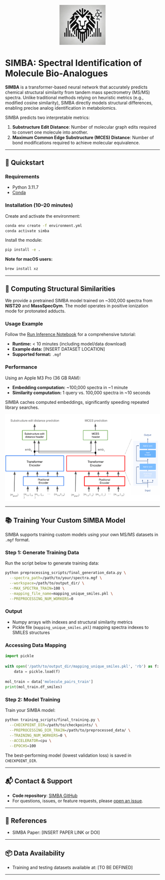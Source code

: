 <p align="center">
  <img src="docs/simba_logo.png" width="150" />
</p>

# SIMBA: Spectral Identification of Molecule Bio-Analogues

**SIMBA** is a transformer-based neural network that accurately predicts chemical structural similarity from tandem mass spectrometry (MS/MS) spectra. Unlike traditional methods relying on heuristic metrics (e.g., modified cosine similarity), SIMBA directly models structural differences, enabling precise analog identification in metabolomics.

SIMBA predicts two interpretable metrics:

1. **Substructure Edit Distance**: Number of molecular graph edits required to convert one molecule into another.
2. **Maximum Common Edge Substructure (MCES) Distance**: Number of bond modifications required to achieve molecular equivalence.

---

## 🚀 Quickstart

### Requirements
- Python 3.11.7
- [Conda](https://docs.conda.io/en/latest/)

### Installation (10–20 minutes)

Create and activate the environment:
```bash
conda env create -f environment.yml
conda activate simba
```

Install the module:
```bash
pip install -e .
```

**Note for macOS users:**
```bash
brew install xz
```

---

## 🔎 Computing Structural Similarities

We provide a pretrained SIMBA model trained on ~300,000 spectra from **NIST20** and **MassSpecGym**. The model operates in positive ionization mode for protonated adducts.

### Usage Example

Follow the [Run Inference Notebook](https://github.com/bittremieux-lab/simba/tree/main/notebooks/final_tutorials/run_inference.ipynb) for a comprehensive tutorial:

- **Runtime:** < 10 minutes (including model/data download)
- **Example data:** [INSERT DATASET LOCATION]
- **Supported format:** `.mgf`

### Performance

Using an Apple M3 Pro (36 GB RAM):
- **Embedding computation:** ~100,000 spectra in ~1 minute
- **Similarity computation:** 1 query vs. 100,000 spectra in ~10 seconds

SIMBA caches computed embeddings, significantly speeding repeated library searches.

<p align="center">
  <img src="docs/nn_architecture.png" width="600" />
</p>

---

## 📚 Training Your Custom SIMBA Model

SIMBA supports training custom models using your own MS/MS datasets in `.mgf` format.

### Step 1: Generate Training Data

Run the script below to generate training data:

```bash
python preprocessing_scripts/final_generation_data.py \
  --spectra_path=/path/to/your/spectra.mgf \
  --workspace=/path/to/output_dir/ \
  --MAX_SPECTRA_TRAIN=100 \
  --mapping_file_name=mapping_unique_smiles.pkl \
  --PREPROCESSING_NUM_WORKERS=0
```

### Output
- Numpy arrays with indexes and structural similarity metrics
- Pickle file (`mapping_unique_smiles.pkl`) mapping spectra indexes to SMILES structures

### Accessing Data Mapping
```python
import pickle

with open('/path/to/output_dir/mapping_unique_smiles.pkl', 'rb') as f:
    data = pickle.load(f)

mol_train = data['molecule_pairs_train']
print(mol_train.df_smiles)
```

### Step 2: Model Training

Train your SIMBA model:

```bash
python training_scripts/final_training.py \
  --CHECKPOINT_DIR=/path/to/checkpoints/ \
  --PREPROCESSING_DIR_TRAIN=/path/to/preprocessed_data/ \
  --TRAINING_NUM_WORKERS=0 \
  --ACCELERATOR=cpu \
  --EPOCHS=100
```

The best-performing model (lowest validation loss) is saved in `CHECKPOINT_DIR`.

---



## 📬 Contact & Support

- **Code repository**: [SIMBA GitHub](https://github.com/bittremieux-lab/simba)
- For questions, issues, or feature requests, please [open an issue](https://github.com/bittremieux-lab/simba/issues).

---

## 📖 References

- SIMBA Paper: [INSERT PAPER LINK or DOI]

---

## 📦 Data Availability

- Training and testing datasets available at: [TO BE DEFINED]

---

